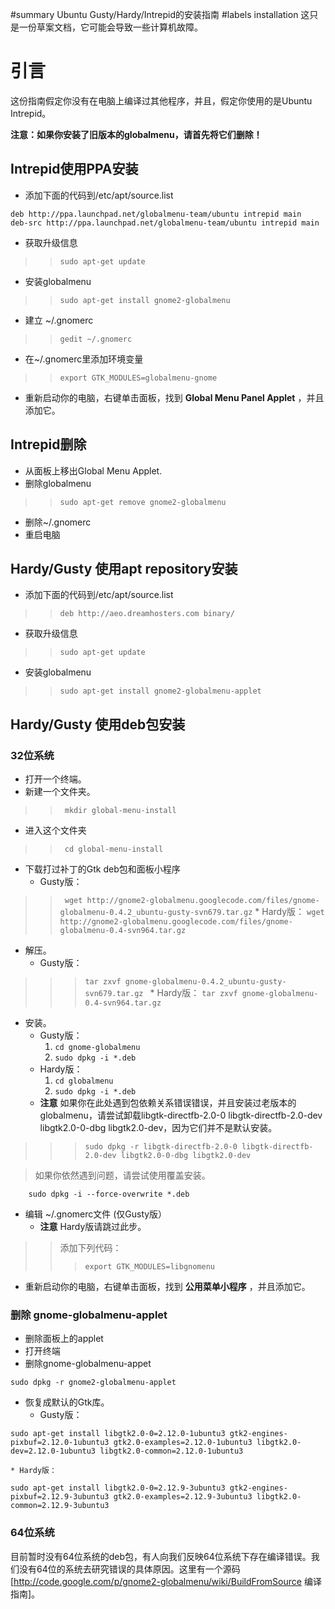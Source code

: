 ﻿#summary Ubuntu Gusty/Hardy/Intrepid的安装指南
#labels installation
这只是一份草案文档，它可能会导致一些计算机故障。
# 引言 #
这份指南假定你没有在电脑上编译过其他程序，并且，假定你使用的是Ubuntu Intrepid。

**注意：如果你安装了旧版本的globalmenu，请首先将它们删除！**

## Intrepid使用PPA安装 ##
  * 添加下面的代码到/etc/apt/source.list
```
deb http://ppa.launchpad.net/globalmenu-team/ubuntu intrepid main
deb-src http://ppa.launchpad.net/globalmenu-team/ubuntu intrepid main
```
  * 获取升级信息
> > `sudo apt-get update`
  * 安装globalmenu
> > `sudo apt-get install gnome2-globalmenu`
  * 建立 ~/.gnomerc
> > `gedit ~/.gnomerc`
  * 在~/.gnomerc里添加环境变量
> > `export GTK_MODULES=globalmenu-gnome`
  * 重新启动你的电脑，右键单击面板，找到 **Global Menu Panel Applet** ，并且添加它。

## Intrepid删除 ##
  * 从面板上移出Global Menu Applet.
  * 删除globalmenu
> > `sudo apt-get remove gnome2-globalmenu`
  * 删除~/.gnomerc
  * 重启电脑

## Hardy/Gusty 使用apt repository安装 ##

  * 添加下面的代码到/etc/apt/source.list
> > `deb http://aeo.dreamhosters.com binary/`
  * 获取升级信息
> > `sudo apt-get update`
  * 安装globalmenu
> > `sudo apt-get install gnome2-globalmenu-applet`

## Hardy/Gusty 使用deb包安装 ##
### 32位系统 ###

  * 打开一个终端。
  * 新建一个文件夹。
> > ` mkdir global-menu-install`

  * 进入这个文件夹
> > ` cd global-menu-install`

  * 下载打过补丁的Gtk deb包和面板小程序
    * Gusty版：
> > ` wget http://gnome2-globalmenu.googlecode.com/files/gnome-globalmenu-0.4.2_ubuntu-gusty-svn679.tar.gz`
    * Hardy版：
> > `wget http://gnome2-globalmenu.googlecode.com/files/gnome-globalmenu-0.4-svn964.tar.gz`
  * 解压。
    * Gusty版：
> > > `tar zxvf gnome-globalmenu-0.4.2_ubuntu-gusty-svn679.tar.gz `
    * Hardy版：
> > > `tar zxvf gnome-globalmenu-0.4-svn964.tar.gz`


  * 安装。
    * Gusty版：
      1. `cd gnome-globalmenu `
      1. `sudo dpkg -i *.deb`
    * Hardy版：
      1. `cd globalmenu `
      1. `sudo dpkg -i *.deb`
    * **注意** 如果你在此处遇到包依赖关系错误错误，并且安装过老版本的globalmenu，请尝试卸载libgtk-directfb-2.0-0 libgtk-directfb-2.0-dev libgtk2.0-0-dbg libgtk2.0-dev，因为它们并不是默认安装。
> > > `sudo dpkg -r libgtk-directfb-2.0-0 libgtk-directfb-2.0-dev libgtk2.0-0-dbg libgtk2.0-dev`


> 如果你依然遇到问题，请尝试使用覆盖安装。
```
    sudo dpkg -i --force-overwrite *.deb 
```

  * 编辑 ~/.gnomerc文件 (仅Gusty版）
    * **注意** Hardy版请跳过此步。
> > 添加下列代码：
> > > `export GTK_MODULES=libgnomenu `

  * 重新启动你的电脑，右键单击面板，找到 **公用菜单小程序** ，并且添加它。

### 删除 gnome-globalmenu-applet ###
  * 删除面板上的applet
  * 打开终端
  * 删除gnome-globalmenu-appet
```
sudo dpkg -r gnome2-globalmenu-applet
```
  * 恢复成默认的Gtk库。
    * Gusty版：
```
sudo apt-get install libgtk2.0-0=2.12.0-1ubuntu3 gtk2-engines-pixbuf=2.12.0-1ubuntu3 gtk2.0-examples=2.12.0-1ubuntu3 libgtk2.0-dev=2.12.0-1ubuntu3 libgtk2.0-common=2.12.0-1ubuntu3
```
    * Hardy版：
```
sudo apt-get install libgtk2.0-0=2.12.9-3ubuntu3 gtk2-engines-pixbuf=2.12.9-3ubuntu3 gtk2.0-examples=2.12.9-3ubuntu3 libgtk2.0-common=2.12.9-3ubuntu3
```


### 64位系统 ###
目前暂时没有64位系统的deb包，有人向我们反映64位系统下存在编译错误。我们没有64位的系统去研究错误的具体原因。这里有一个源码[http://code.google.com/p/gnome2-globalmenu/wiki/BuildFromSource
编译指南]。
